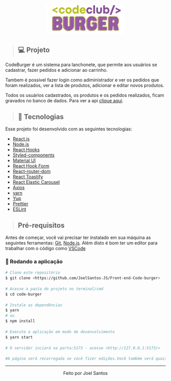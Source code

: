 <h1 align="center">
    <img width="250px" src="./src/assets/logo.svg" alt="logo-codeburger">
</h1>

> ## 💻 Projeto
<p>CodeBurger é um sistema para lanchonete, que permite aos usuários se cadastrar, fazer pedidos e adicionar ao carrinho.</p>
<p>Tambem é possivel fazer login como adiministrador e ver os pedidos que foram realizados, ver a lista de produtos, adicionar e editar novos produtos.</p>
<p>Todos os usuários cadastrados, os produtos e os pedidos realizados, ficam gravados no banco de dados. Para ver a api <a href="https://github.com/JoelSantos-JS/Backend-CodeBurguer">clique aqui</a>.</p>

> ## 🚀 Tecnologias
Esse projeto foi desenvolvido com as seguintes tecnologias:

* [React.js](https://pt-br.reactjs.org/)
* [Node.js](https://nodejs.org/en/)
* [React Hooks](https://pt-br.reactjs.org/docs/hooks-intro.html)
* [Styled-components](https://styled-components.com/)
* [Material UI](https://mui.com/pt/)
* [React Hook Form](https://react-hook-form.com/)
* [React-router-dom](https://v5.reactrouter.com/web/guides/quick-start)
* [React Toastify](https://fkhadra.github.io/react-toastify/introduction)
* [React Elastic Carousel](https://sag1v.github.io/react-elastic-carousel/)
* [Axios](https://www.npmjs.com/package/axios)
* [yarn](https://classic.yarnpkg.com/en/docs/install#windows-stable)
* [Yup](https://www.npmjs.com/package/yup)
* [Prettier](https://prettier.io/)
* [ESLint](https://eslint.org/)

>## Pré-requisitos

Antes de começar, você vai precisar ter instalado em sua máquina as seguintes ferramentas:
[Git](https://git-scm.com), [Node.js](https://nodejs.org/en/). 
Além disto é bom ter um editor para trabalhar com o código como [VSCode](https://code.visualstudio.com/)

### 🎲 Rodando a aplicação

```bash
# Clone este repositório
$ git clone <https://github.com/JoelSantos-JS/Front-end-Code-burger>

# Acesse a pasta do projeto no terminal/cmd
$ cd code-burger

# Instale as dependências
$ yarn
# ou
$ npm install

# Execute a aplicação em modo de desenvolvimento
$ yarn start

# O servidor inciará na porta:5173 - acesse <http://127.0.0.1:5173/> 

#A página será recarregada se você fizer edições.Você também verá quaisquer erros no console.
```


---
<p align="center">Feito por Joel Santos </p>
